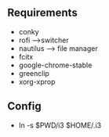 ## Requirements
* conky
* rofi -->switcher
* nautilus --> file manager
* fcitx
* google-chrome-stable
* greenclip
* xorg-xprop

## Config
* ln -s $PWD/i3 $HOME/.i3


